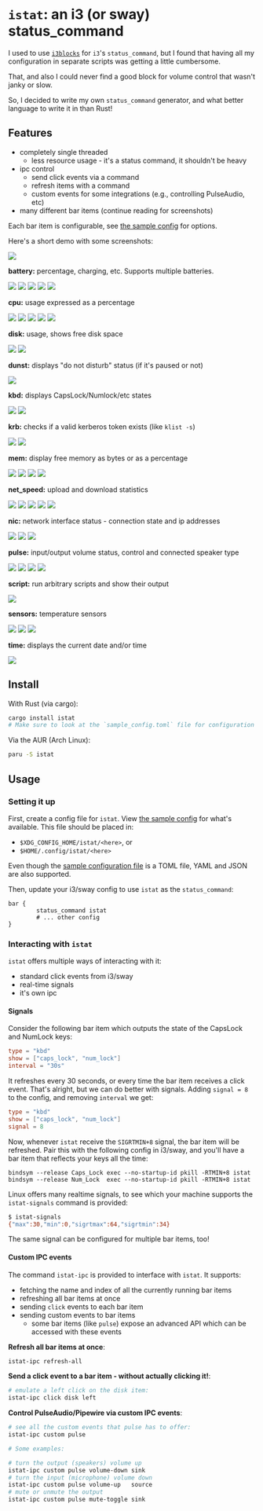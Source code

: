 # `istat`: an i3 (or sway) status_command

I used to use [`i3blocks`](https://github.com/vivien/i3blocks) for `i3`'s `status_command`, but I found that having all
my configuration in separate scripts was getting a little cumbersome.

That, and also I could never find a good block for volume control that wasn't janky or slow.

So, I decided to write my own `status_command` generator, and what better language to write it in than Rust!

## Features

* completely single threaded
  * less resource usage - it's a status command, it shouldn't be heavy
* ipc control
  * send click events via a command
  * refresh items with a command
  * custom events for some integrations (e.g., controlling PulseAudio, etc)
* many different bar items (continue reading for screenshots)

Each bar item is configurable, see [the sample config](./sample_config.toml) for options.

Here's a short demo with some screenshots:

![](./.github/assets/full.png)

**battery:** percentage, charging, etc. Supports multiple batteries.

![](./.github/assets/battery_1.png)
![](./.github/assets/battery_2.png)
![](./.github/assets/battery_3.png)
![](./.github/assets/battery_4.png)
![](./.github/assets/battery_5.png)

**cpu:** usage expressed as a percentage

![](./.github/assets/cpu_1.png)
![](./.github/assets/cpu_2.png)
![](./.github/assets/cpu_3.png)
![](./.github/assets/cpu_4.png)
![](./.github/assets/cpu_5.png)

**disk:** usage, shows free disk space

![](./.github/assets/disk_1.png)
![](./.github/assets/disk_2.png)

**dunst:** displays "do not disturb" status (if it's paused or not)

![](./.github/assets/dunst_1.png)

**kbd:** displays CapsLock/Numlock/etc states

![](./.github/assets/kbd_1.png)
![](./.github/assets/kbd_2.png)

**krb:** checks if a valid kerberos token exists (like `klist -s`)

![](./.github/assets/krb_1.png)
![](./.github/assets/krb_2.png)

**mem:** display free memory as bytes or as a percentage

![](./.github/assets/mem_1.png)
![](./.github/assets/mem_2.png)
![](./.github/assets/mem_3.png)
![](./.github/assets/mem_4.png)

**net_speed:** upload and download statistics

![](./.github/assets/net_speed_1.png)
![](./.github/assets/net_speed_2.png)
![](./.github/assets/net_speed_3.png)
![](./.github/assets/net_speed_4.png)
![](./.github/assets/net_speed_5.png)

**nic:** network interface status - connection state and ip addresses

![](./.github/assets/nic_1.png)
![](./.github/assets/nic_2.png)
![](./.github/assets/nic_3.png)

**pulse:** input/output volume status, control and connected speaker type

![](./.github/assets/pulse_1.png)
![](./.github/assets/pulse_2.png)
![](./.github/assets/pulse_3.png)
![](./.github/assets/pulse_4.png)

**script:** run arbitrary scripts and show their output

![](./.github/assets/script_1.png)

**sensors:** temperature sensors

![](./.github/assets/sensors_1.png)
![](./.github/assets/sensors_2.png)
![](./.github/assets/sensors_3.png)

**time:** displays the current date and/or time

![](./.github/assets/time_1.png)


## Install

With Rust (via cargo):

```sh
cargo install istat
# Make sure to look at the `sample_config.toml` file for configuration options
```

Via the AUR (Arch Linux):

```sh
paru -S istat
```

## Usage

### Setting it up

First, create a config file for `istat`. View [the sample config](./sample_config.toml) for what's available.
This file should be placed in:

* `$XDG_CONFIG_HOME/istat/<here>`, or
* `$HOME/.config/istat/<here>`

Even though the [sample configuration file](./sample_config.toml) is a TOML file, YAML and JSON are also supported.

Then, update your i3/sway config to use `istat` as the `status_command`:

```
bar {
        status_command istat
        # ... other config
}
```

### Interacting with `istat`

`istat` offers multiple ways of interacting with it:

* standard click events from i3/sway
* real-time signals
* it's own ipc

#### Signals

Consider the following bar item which outputs the state of the CapsLock and NumLock keys:

```toml
type = "kbd"
show = ["caps_lock", "num_lock"]
interval = "30s"
```

It refreshes every 30 seconds, or every time the bar item receives a click event. That's alright, but we can do better with signals.
Adding `signal = 8` to the config, and removing `interval` we get:

```toml
type = "kbd"
show = ["caps_lock", "num_lock"]
signal = 8
```

Now, whenever `istat` receive the `SIGRTMIN+8` signal, the bar item will be refreshed.
Pair this with the following config in i3/sway, and you'll have a bar item that reflects your keys all the time:

```
bindsym --release Caps_Lock exec --no-startup-id pkill -RTMIN+8 istat
bindsym --release Num_Lock  exec --no-startup-id pkill -RTMIN+8 istat
```

Linux offers many realtime signals, to see which your machine supports the `istat-signals` command is provided:

```bash
$ istat-signals
{"max":30,"min":0,"sigrtmax":64,"sigrtmin":34}
```

The same signal can be configured for multiple bar items, too!

#### Custom IPC events

The command `istat-ipc` is provided to interface with `istat`. It supports:

* fetching the name and index of all the currently running bar items
* refreshing all bar items at once
* sending `click` events to each bar item
* sending custom events to bar items
  * some bar items (like `pulse`) expose an advanced API which can be accessed with these events

**Refresh all bar items at once**:

```bash
istat-ipc refresh-all
```

**Send a click event to a bar item - without actually clicking it!**:

```bash
# emulate a left click on the disk item:
istat-ipc click disk left
```

**Control PulseAudio/Pipewire via custom IPC events**:

```bash
# see all the custom events that pulse has to offer:
istat-ipc custom pulse

# Some examples:

# turn the output (speakers) volume up
istat-ipc custom pulse volume-down sink
# turn the input (microphone) volume down
istat-ipc custom pulse volume-up   source
# mute or unmute the output
istat-ipc custom pulse mute-toggle sink
```
